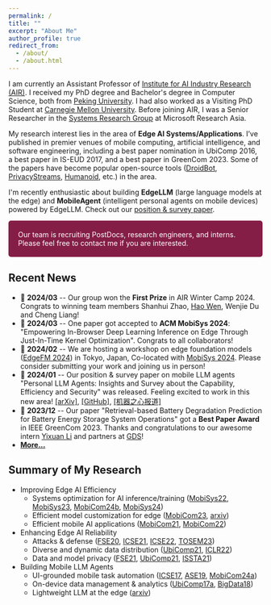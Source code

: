 ```yaml
---
permalink: /
title: ""
excerpt: "About Me"
author_profile: true
redirect_from: 
  - /about/
  - /about.html
---
```


I am currently an Assistant Professor of [Institute for AI Industry Research (AIR)](http://air.tsinghua.edu.cn/). I received my PhD degree and Bachelor's degree in Computer Science, both from [Peking University](https://cs.pku.edu.cn/English/Home.htm). I had also worked as a Visiting PhD Student at [Carnegie Mellon University](https://hcii.cmu.edu/). Before joining AIR, I was a Senior Researcher in the [Systems Research Group](https://www.microsoft.com/en-us/research/group/systems-and-networking-research-group-asia/) at Microsoft Research Asia.

My research interest lies in the area of **Edge AI Systems/Applications**.
I’ve published in premier venues of mobile computing, artificial intelligence, and software engineering, including a best paper nomination in UbiComp 2016, a best paper in IS-EUD 2017, and a best paper in GreenCom 2023. Some of the papers have become popular open-source tools ([DroidBot](https://github.com/honeynet/droidbot/), [PrivacyStreams](https://github.com/PrivacyStreams/), [Humanoid](https://github.com/yzygitzh/Humanoid), etc.) in the area.

I'm recently enthusiastic about building **EdgeLLM** (large language models at the edge) and **MobileAgent** (intelligent personal agents on mobile devices) powered by EdgeLLM. Check out our [position & survey paper](https://github.com/MobileLLM/Personal_LLM_Agents_Survey/).

<p style="border-radius: 5px; border:5px; border-style:solid; border-color:#841E46; padding: 1em; background-color: #841E46; color: #FFFFFF">Our team is recruiting PostDocs, research engineers, and interns. Please feel free to contact me if you are interested.</p>

## Recent News

- 📢 **2024/03** -- Our group won the **First Prize** in AIR Winter Camp 2024. Congrats to winning team members Shanhui Zhao, [Hao Wen](https://wenh18.github.io/), Wenjie Du and Cheng Liang!
- 📢 **2024/03** -- One paper got accepted to **ACM MobiSys 2024**: "Empowering In-Browser Deep Learning Inference on Edge Through Just-In-Time Kernel Optimization". Congrats to all collaborators!
- 📢 **2024/02** -- We are hosting a workshop on edge foundation models ([EdgeFM 2024](https://edgefm.github.io/)) in Tokyo, Japan, Co-located with [MobiSys 2024](https://www.sigmobile.org/mobisys/2024/). Please consider submitting your work and joining us in person!
- 📢 **2024/01** -- Our position & survey paper on mobile LLM agents "Personal LLM Agents: Insights and Survey about the Capability, Efficiency and Security" was released. Feeling excited to work in this new area! [[arXiv]](https://arxiv.org/abs/2401.05459), [[GitHub]](https://github.com/MobileLLM/Personal_LLM_Agents_Survey), [[机器之心报道]](https://mp.weixin.qq.com/s/JYB4BzsXhWF8pEUUkvn_GQ)
- 📢 **2023/12** -- Our paper "Retrieval-based Battery Degradation Prediction for Battery Energy Storage System Operations" got a **Best Paper Award** in IEEE GreenCom 2023. Thanks and congratulations to our awesome intern [Yixuan Li](#) and partners at [GDS](https://www.gds-services.com/en/)!
- [**More...**](/news/)

## Summary of My Research

<style>
table { border: none; }
table th { border: none; }
table td { border: none; }
table th:first-of-type {
    width: 15%;
}
table th:nth-of-type(2) {
    width: 70%;
}
table th:nth-of-type(3) {
    width: 15%;
}
</style>

<!-- CCF-A badge [![CCF-A](https://img.shields.io/badge/CCF-A-brightgreen.svg)](#) -->

- Improving Edge AI Efficiency
  - Systems optimization for AI inference/training ([MobiSys22](/publications/#MobiSys22), [MobiSys23](/publications/#MobiSys23), [MobiCom24b](/publications/#MobiCom24), [MobiSys24](/publications/#MobiSys24))
  - Efficient model customization for edge ([MobiCom23](/publications/#MobiCom23), [arxiv](https://arxiv.org/abs/2308.15003v1))
  - Efficient mobile AI applications ([MobiCom21](/publications/#MobiCom21), [MobiCom22](/publications/#MobiCom22))
- Enhancing Edge AI Reliability
  - Attacks & defense ([FSE20](/publications/#FSE20), [ICSE21](/publications/#ICSE21), [ICSE22](/publications/#ICSE22), [TOSEM23](/publications/#TOSEM23))
  - Diverse and dynamic data distribution ([UbiComp21](/publications/#UbiComp21), [ICLR22](/publications/#ICLR22))
  - Data and model privacy ([FSE21](/publications/#FSE21), [UbiComp21](/publications/#UbiComp21), [ISSTA21](/publications/#ISSTA21))
- Building Mobile LLM Agents
  - UI-grounded mobile task automation ([ICSE17](/publications/#ICSE17), [ASE19](/publications/#ASE19), [MobiCom24a](/publications/#MobiCom24a))
  - On-device data management & analytics ([UbiComp17a](/publications/#UbiComp17a), [BigData18](/publications/#BigData18))
  - Lightweight LLM at the edge ([arxiv](https://arxiv.org/abs/2308.15030))

<script async defer src="https://buttons.github.io/buttons.js"></script>
